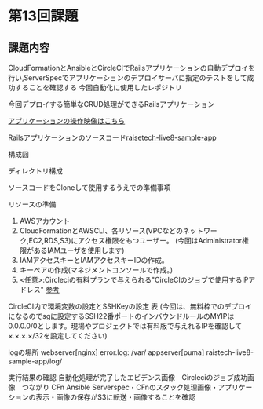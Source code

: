 # 第13回課題
## 課題内容
CloudFormationとAnsibleとCircleCIでRailsアプリケーションの自動デプロイを行い,ServerSpecでアプリケーションのデプロイサーバに指定のテストをして成功することを確認する
今回自動化に使用したレポジトリ[]()

今回デプロイする簡単なCRUD処理ができるRailsアプリケーション

[アプリケーションの操作映像はこちら](https://lecture13-evdence-app.s3.ap-northeast-1.amazonaws.com/Screen+recording+2024-12-22+21.25.34.webm)

Railsアプリケーションのソースコード[raisetech-live8-sample-app](https://github.com/yuta-ushijima/raisetech-live8-sample-app)

構成図

ディレクトリ構成

ソースコードをCloneして使用するうえでの準備事項

リソースの準備
1. AWSアカウント
2. CloudFormationとAWSCLI、各リソース(VPCなどのネットワーク,EC2,RDS,S3)にアクセス権限をもつユーザー。
   (今回はAdministrator権限があるIAMユーザを使用します)
3. IAMアクセスキーとIAMアクセスキーIDの作成。
[]()
4. キーペアの作成(マネジメントコンソールで作成。)
5. <任意>:Circleciの有料プランで与えられる"CircleCIのジョブで使用するIPアドレス"
[参考](https://circleci.com/docs/ja/ip-ranges/)

CircleCI内で環境変数の設定とSSHKeyの設定
表
(今回は、無料枠でのデプロイになるのでsgに設定するSSH22番ポートのインバウンドルールのMYIPは0.0.0.0/0とします。現場やプロジェクトでは有料版で与えれるIPを確認して×.×.×.×/32を設定してください)

logの場所
webserver[nginx] error.log: /var/
appserver[puma] raistech-live8-sample-app/log/

実行結果の確認
自動化処理が完了したエビデンス画像　Circleciのジョブ成功画像　つながり
CFn Ansible Serverspec・CFnのスタック処理画像・アプリケーションの表示・画像の保存がS3に転送・画像することを確認

